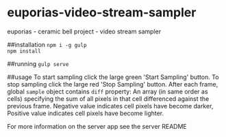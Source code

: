 # euporias-video-stream-sampler
euporias - ceramic bell project - video stream sampler

##installation
`npm i -g gulp`  
`npm install`

##running
`gulp serve`

##usage
To start sampling click the large green 'Start Sampling' button.
To stop sampling click the large red 'Stop Sampling' button.
After each frame, global `sample` object contains `diff` property: An array (in same order as cells) specifying the sum of all pixels in that cell differenced against the previous frame. Negative value indicates cell pixels have become darker, Positive value indicates cell pixels have become lighter.

For more information on the server app see the server README 